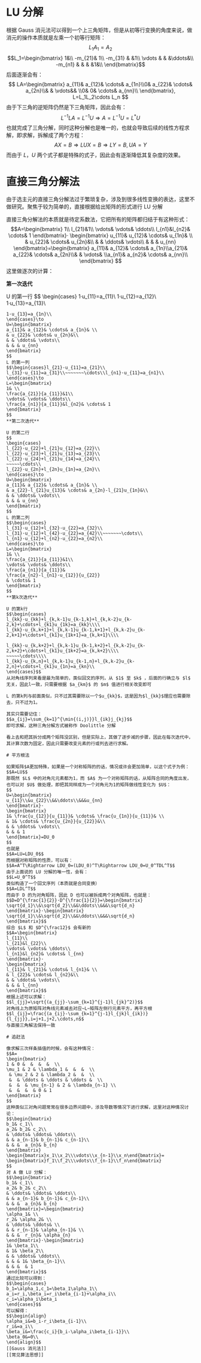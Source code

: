 # LU 分解

根据 Gauss 消元法可以得到一个上三角矩阵，但是从初等行变换的角度来说，做消元的操作本质就是左乘一个初等行矩阵：
$$
L_1A_1=A_2$$
$$L_1=\begin{bmatrix}
1&\\
-m_{21}& 1\\
-m_{31} & &1\\
\vdots & & &\ddots&\\
-m_{n1} & & & &1&\\
\end{bmatrix}$$
后面逐渐会有：
$$
LA=\begin{bmatrix}
a_{11}& a_{12}& \cdots& a_{1n}\\0& a_{22}& \cdots& a_{2n}\\& & \vdots&& \\0& 0& \cdots& a_{nn}\\
\end{bmatrix},
L=L_1L_2\cdots L_n
$$
由于下三角的逆矩阵仍然是下三角矩阵，因此会有：
$$L^{-1}LA=L^{-1}U\Rightarrow A=L^{-1}U=L^*U$$
也就完成了三角分解，同时这种分解也是唯一的，也就会导致后续的线性方程求解，即求解，拆解成了两个方程：
$$AX=B\Rightarrow LUX=B\Rightarrow LY=B,UA=Y$$
而由于 $L，U$ 两个式子都是特殊的式子，因此会有逐渐降低其复杂度的效果。

# 直接三角分解法

由于选主元的直接三角分解法过于繁琐复杂，涉及到很多线性变换的表达，这里不做研究。聚焦于较为简单的，直接根据给出矩阵的形式进行 LU 分解

直接三角分解法的本质就是待定系数法，它把所有的矩阵都归结于有这种形式：
$$A=\begin{bmatrix}
1\\
l_{21}&1\\
\vdots& \vdots& \ddots\\
l_{n1}&l_{n2}& \cdots& 1
\end{bmatrix}·
\begin{bmatrix}
u_{11}& u_{12}& \cdots& u_{1n}& \\
& u_{22}& \cdots& u_{2n}&\\
& & \ddots& \vdots\\
& & & u_{nn}
\end{bmatrix}=\begin{bmatrix}
a_{11}& a_{12}& \cdots& a_{1n}\\a_{21}& a_{22}& \cdots& a_{2n}\\& & \vdots& \\a_{n1}& a_{n2}& \cdots& a_{nn}\\
\end{bmatrix}
$$
这里做逐次的计算：

**第一次迭代**

U 的第一行
$$
\begin{cases}
1·u_{11}=a_{11}\\
1·u_{12}=a_{12}\\
1·u_{13}=a_{13}\\
~~~~~\cdots\\
1·u_{13}=a_{1n}\\
\end{cases}\to
U=\begin{bmatrix}
a_{11}& a_{12}& \cdots& a_{1n}& \\
& u_{22}& \cdots& u_{2n}&\\
& & \ddots& \vdots\\
& & & u_{nn}
\end{bmatrix}
$$
L 的第一列
$$\begin{cases}l_{21}·u_{11}=a_{21}\\
l_{31}·u_{11}=a_{31}\\~~~~~~~\cdots\\l_{n1}·u_{11}=a_{n1}\\
\end{cases}\to
L=\begin{bmatrix}
1& \\
\frac{a_{21}}{a_{11}}&1\\
\vdots& \vdots& \ddots\\
\frac{a_{n1}}{a_{11}}&l_{n2}& \cdots& 1
\end{bmatrix}
$$
**第二次迭代**

U 的第二行
$$
\begin{cases}
l_{22}·u_{22}+l_{21}u_{12}=a_{22}\\
l_{22}·u_{23}+l_{21}u_{13}=a_{23}\\
l_{22}·u_{24}+l_{21}u_{14}=a_{24}\\
~~~~~\cdots\\
l_{22}·u_{2n}+l_{2n}u_{1n}=a_{2n}\\
\end{cases}\to
U=\begin{bmatrix}
a_{11}& a_{12}& \cdots& a_{1n}& \\
& a_{22}-l_{21}u_{13}& \cdots& a_{2n}-l_{21}u_{1n}&\\
& & \ddots& \vdots\\
& & & u_{nn}
\end{bmatrix}
$$
L 的第二列
$$\begin{cases}
l_{31}·u_{12}+l_{32}·u_{22}=a_{32}\\
l_{31}·u_{12}+l_{42}·u_{22}=a_{42}\\~~~~~~~\cdots\\
l_{n1}·u_{12}+l_{n2}·u_{22}=a_{n2}\\
\end{cases}\to
L=\begin{bmatrix}
1& \\
\frac{a_{21}}{a_{11}}&1\\
\vdots& \vdots& \ddots\\
\frac{a_{n1}}{a_{11}}&
\frac{a_{n2}-l_{n1}·u_{12}}{u_{22}}
& \cdots& 1
\end{bmatrix}
$$
**第k次迭代**

U 的第k行
$$\begin{cases}
l_{kk}·u_{kk}+l_{k,k-1}u_{k-1,k}+l_{k,k-2}u_{k-2,k}+\cdots+l_{k1}u_{1k}=a_{kk}\\\\
l_{kk}·u_{k,k+1}+l_{k,k-1}u_{k-1,k+1}+l_{k,k-2}u_{k-2,k+1}+\cdots+l_{k1}u_{1k+1}=a_{k,k+1}\\\\

l_{kk}·u_{k,k+2}+l_{k,k-1}u_{k-1,k+2}+l_{k,k-2}u_{k-2,k+2}+\cdots+l_{k1}u_{1k+2}=a_{k,k+2}\\\\
~~~~~\cdots\\\\
l_{kk}·u_{k,n}+l_{k,k-1}u_{k-1,n}+l_{k,k-2}u_{k-2,n}+\cdots+l_{k1}u_{1n}=a_{kn}\\
\end{cases}$$
从对角线序列来看是最为简单的，类似回文的序列，从 $1$ 至 $k$ ，后面的行确立与 $l$ 无关，因此l一致，只需要根据 $a_{km}$ 的 $m$ 值进行相关改变即可

L 的第k列与前面类似，只不过其需要除以一个$u_{kk}$，这是因为$l_{kk}$理应也需要除去，只不过为1。

其实只需要记住：
$$a_{ij}=\sum_{k=1}^{\min{(i,j)}}l_{ik}j_{kj}$$
即可求解，这种三角分解方式被称作 Doolittle 分解

看上去和把其拆分成两个矩阵没区别，但是实际上，其做了逐步减的步骤，因此在每次迭代中，其计算次数为固定，因此只需要改变元素的行或列去进行求解。

# 平方根法

如果矩阵$A更加特殊，如果是一个对称矩阵的的话，情况或许会更加简单，以这个式子为例：
$$A=LU$$
那既然 $L$ 中的对角元元素都为1，而 $A$ 为一个对称矩阵的话，从矩阵合同的角度出发，也可以对 $U$ 做处理，即把其同样成为一个对角元为1的矩阵做线性变化为 $U$：
$$
U=\begin{bmatrix}
u_{11}\\&u_{22}\\&&\ddots\\&&&u_{nn}
\end{bmatrix}·
\begin{bmatrix}
1& \frac{u_{12}}{u_{11}}& \cdots& \frac{u_{1n}}{u_{11}}& \\
& 1& \cdots& \frac{u_{2n}}{u_{22}}&\\
& & \ddots& \vdots\\
& & & 1
\end{bmatrix}=DU_0
$$
也就是
$$A=LU=LDU_0$$
而根据对称矩阵的性质，可以有：
$$A=A^T\Rightarrow LDU_0=(LDU_0)^T\Rightarrow LDU_0=U_0^TDL^T$$
由于上面说的 LU 分解的唯一性，会有：
$$L=U_0^T$$
类似构造了一个回文序列（本质就是合同变换）
$$A=LDL^T$$
而由于 D 的为对角矩阵，因此 D 也可以被拆成两个对角矩阵，也就是：
$$D=D^{\frac{1}{2}}·D^{\frac{1}{2}}=\begin{bmatrix}
\sqrt{d_1}\\&\sqrt{d_2}\\&&\ddots\\&&&\sqrt{d_n}
\end{bmatrix}·\begin{bmatrix}
\sqrt{d_1}\\&\sqrt{d_2}\\&&\ddots\\&&&\sqrt{d_n}
\end{bmatrix}$$
综合 $L$ 和 $D^{\frac12}$ 会有新的
$$A=\begin{bmatrix}
l_{11}\\
l_{21}&l_{22}\\
\vdots& \vdots& \ddots\\
l_{n1}&l_{n2}& \cdots& l_{nn}
\end{bmatrix}·
\begin{bmatrix}
l_{11}& l_{21}& \cdots& l_{n1}& \\
& l_{22}& \cdots& l_{n2}&\\
& & \ddots& \vdots\\
& & & l_{nn}
\end{bmatrix}$$
根据上述可以求解：
$$l_{jj}=\sqrt{(a_{jj}-\sum_{k=1}^{j-1}l_{jk}^2)}$$
对角线上为原矩阵对角线元素减去对应~L~矩阵左侧行元素平方，再平方根
$$l_{ij}=\frac{(a_{ij}-\sum_{k=1}^{j-1}l_{jk}l_{ik})}{l_{jj}},i=j+1,j+2,\cdots,n$$
与直接三角解法保持一致

# 追赶法

像求解三次样条插值的时候，会有这种情况：
$$A=
\begin{bmatrix}
1 & 0 &  &  &  &  \\
\mu_1 & 2 & \lambda_1 &  &  &  \\
 & \mu_2 & 2 & \lambda_2 &  &  \\
 &  & \ddots & \ddots & \ddots &  \\
 &  &  & \mu_{n-1} & 2 & \lambda_{n-1} \\
 &  &  &  & 0 & 1
\end{bmatrix}
$$
这种类似三对角问题常常在很多边界问题中，涉及导数等情况下进行求解，这里对这种情况讨论：
$$\begin{bmatrix}
b_1& c_1\\
a_2& b_2& c_2\\
& \ddots& \ddots& \ddots\\
& & a_{n-1}& b_{n-1}& c_{n-1}\\
& & &  a_{n}& b_{n}
\end{bmatrix}
\begin{bmatrix}x_1\\x_2\\\vdots\\x_{n-1}\\x_n\end{bmatrix}=
\begin{bmatrix}f_1\\f_2\\\vdots\\f_{n-1}\\f_n\end{bmatrix}
$$
对 A 做 LU 分解：
$$\begin{bmatrix}
b_1& c_1\\
a_2& b_2& c_2\\
& \ddots& \ddots& \ddots\\
& & a_{n-1}& b_{n-1}& c_{n-1}\\
& & &  a_{n}& b_{n}
\end{bmatrix}=\begin{bmatrix}
\alpha_1& \\
r_2& \alpha_2& \\
& \ddots& \ddots& \\
& & r_{n-1}& \alpha_{n-1}& \\
& & &  r_{n}& \alpha_{n}
\end{bmatrix}·\begin{bmatrix}
1& \beta_1\\
& 1& \beta_2\\
& & \ddots& \ddots\\
& & & 1& \beta_{n-1}\\
& & &  & 1
\end{bmatrix}$$
通过比较可以得到：
$$\begin{cases}
b_1=\alpha_1,c_1=\beta_1\alpha_1\\
a_i=r_i,\beta_i=r_i\beta_{i-1}+\alpha_i\\
c_i=\alpha_i\beta_i
\end{cases}$$
可以解得：
$$\begin{align}
\alpha_i&=b_i-r_i\beta_{i-1}\\
r_i&=a_i\\
\beta_i&=\frac{c_i}{b_i-\alpha_i\beta_{i-1}}\\
\beta_0&=0\\
\end{align}$$
[[Gauss 消元法]]
[[常见算法思想]]




